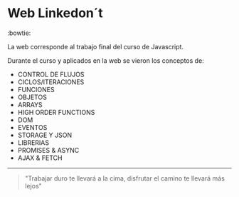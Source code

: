 # Web Linkedon´t

:bowtie:

La web corresponde al trabajo final del curso de Javascript.

Durante el curso y aplicados en la web se vieron los conceptos de:

-   CONTROL DE FLUJOS
-   CICLOS/ITERACIONES
-   FUNCIONES
-   OBJETOS
-   ARRAYS
-   HIGH ORDER FUNCTIONS
-   DOM
-   EVENTOS
-   STORAGE Y JSON
-   LIBRERIAS
-   PROMISES & ASYNC
-   AJAX & FETCH

---

> "Trabajar duro te llevará a la cima, disfrutar el camino te llevará más lejos"
